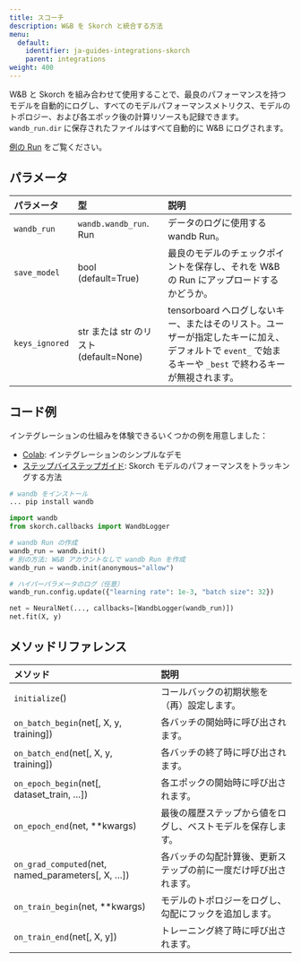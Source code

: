 ```yaml
---
title: スコーチ
description: W&B を Skorch と統合する方法
menu:
  default:
    identifier: ja-guides-integrations-skorch
    parent: integrations
weight: 400
---
```


W&B と Skorch を組み合わせて使用することで、最良のパフォーマンスを持つモデルを自動的にログし、すべてのモデルパフォーマンスメトリクス、モデルのトポロジー、および各エポック後の計算リソースも記録できます。`wandb_run.dir` に保存されたファイルはすべて自動的に W&B にログされます。

[例の Run](https://app.wandb.ai/borisd13/skorch/runs/s20or4ct?workspace=user-borisd13) をご覧ください。

## パラメータ

| パラメータ | 型 | 説明 |
| :--- | :--- | :--- |
| `wandb_run` | `wandb.wandb_run`. Run | データのログに使用する wandb Run。 |
|`save_model` | bool (default=True)| 最良のモデルのチェックポイントを保存し、それを W&B の Run にアップロードするかどうか。|
|`keys_ignored`| str または str のリスト (default=None) | tensorboard へログしないキー、またはそのリスト。ユーザーが指定したキーに加え、デフォルトで `event_` で始まるキーや `_best` で終わるキーが無視されます。|

## コード例

インテグレーションの仕組みを体験できるいくつかの例を用意しました：

* [Colab](https://colab.research.google.com/drive/1Bo8SqN1wNPMKv5Bn9NjwGecBxzFlaNZn?usp=sharing): インテグレーションのシンプルなデモ
* [ステップバイステップガイド](https://app.wandb.ai/cayush/uncategorized/reports/Automate-Kaggle-model-training-with-Skorch-and-W%26B--Vmlldzo4NTQ1NQ): Skorch モデルのパフォーマンスをトラッキングする方法

```python
# wandb をインストール
... pip install wandb

import wandb
from skorch.callbacks import WandbLogger

# wandb Run の作成
wandb_run = wandb.init()
# 別の方法: W&B アカウントなしで wandb Run を作成
wandb_run = wandb.init(anonymous="allow")

# ハイパーパラメータのログ（任意）
wandb_run.config.update({"learning rate": 1e-3, "batch size": 32})

net = NeuralNet(..., callbacks=[WandbLogger(wandb_run)])
net.fit(X, y)
```

## メソッドリファレンス

| メソッド | 説明 |
| :--- | :--- |
| `initialize`\(\) | コールバックの初期状態を（再）設定します。 |
| `on_batch_begin`\(net\[, X, y, training\]\) | 各バッチの開始時に呼び出されます。 |
| `on_batch_end`\(net\[, X, y, training\]\) | 各バッチの終了時に呼び出されます。 |
| `on_epoch_begin`\(net\[, dataset_train, …\]\) | 各エポックの開始時に呼び出されます。 |
| `on_epoch_end`\(net, \*\*kwargs\) | 最後の履歴ステップから値をログし、ベストモデルを保存します。 |
| `on_grad_computed`\(net, named_parameters\[, X, …\]\) | 各バッチの勾配計算後、更新ステップの前に一度だけ呼び出されます。 |
| `on_train_begin`\(net, \*\*kwargs\) | モデルのトポロジーをログし、勾配にフックを追加します。 |
| `on_train_end`\(net\[, X, y\]\) | トレーニング終了時に呼び出されます。 |